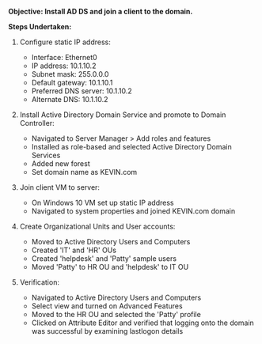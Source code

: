**Objective: Install AD DS and join a client to the domain.** 


**Steps Undertaken:** 

1. Configure static IP address:

   * Interface: Ethernet0
   * IP address: 10.1.10.2
   * Subnet mask: 255.0.0.0
   * Default gateway: 10.1.10.1
   * Preferred DNS server: 10.1.10.2
   * Alternate DNS: 10.1.10.2
  
2. Install Active Directory Domain Service and promote to Domain Controller:

   * Navigated to Server Manager > Add roles and features
   * Installed as role-based and selected Active Directory Domain Services
   * Added new forest
   * Set domain name as KEVIN.com

3. Join client VM to server:

   * On Windows 10 VM set up static IP address
   * Navigated to system properties and joined KEVIN.com domain

4. Create Organizational Units and User accounts:

   * Moved to Active Directory Users and Computers
   * Created 'IT' and 'HR' OUs
   * Created 'helpdesk' and 'Patty' sample users
   * Moved 'Patty' to HR OU and 'helpdesk' to IT OU

5. Verification:

   * Navigated to Active Directory Users and Computers
   * Select view and turned on Advanced Features
   * Moved to the HR OU and selected the 'Patty' profile
   * Clicked on Attribute Editor and verified that logging onto the domain was successful by examining lastlogon details

